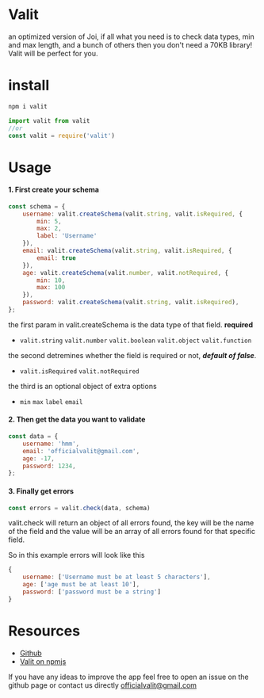 # Valit

an optimized version of Joi, if all what you need is to check data types, min and max length, and a bunch of others then you don't need a 70KB library! Valit will be perfect for you.

# install
```js
npm i valit

import valit from valit
//or
const valit = require('valit')
```

# Usage

#### 1. First create your schema
```js
const schema = {
    username: valit.createSchema(valit.string, valit.isRequired, {
        min: 5,
        max: 2,
        label: 'Username'
    }),
    email: valit.createSchema(valit.string, valit.isRequired, {
        email: true
    }),
    age: valit.createSchema(valit.number, valit.notRequired, {
        min: 10,
        max: 100
    }),
    password: valit.createSchema(valit.string, valit.isRequired),
};
```
the first param in valit.createSchema is the data type of that field. __required__
* ```valit.string``` ```valit.number``` ```valit.boolean``` ```valit.object``` ```valit.function```

the second detremines whether the field is required or not, ___default of false___.
* ```valit.isRequired``` ```valit.notRequired```

the third is an optional object of extra options
* ```min``` ```max``` ```label``` ```email```

#### 2. Then get the data you want to validate
```js
const data = {
    username: 'hmm',
    email: 'officialvalit@gmail.com',
    age: -17,
    password: 1234,
};
```
#### 3. Finally get errors
```js
const errors = valit.check(data, schema)
```

valit.check will return an object of all errors found, the key will be the name of the field and the value will be an array of all errors found for that specific field.

So in this example errors will look like this

```js
{
    username: ['Username must be at least 5 characters'],
    age: ['age must be at least 10'],
    password: ['password must be a string']
}
```


# Resources

*   [Github](https://github.com/zeyadShapan/valit)
*   [Valit on npmjs](https://www.npmjs.com/package/valit)

If you have any ideas to improve the app feel free to open an issue on the github page or contact us directly officialvalit@gmail.com